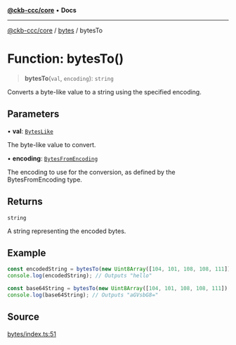 [**@ckb-ccc/core**](README.md) • **Docs**

***

[@ckb-ccc/core](README.md) / [bytes](bytes.md) / bytesTo

# Function: bytesTo()

> **bytesTo**(`val`, `encoding`): `string`

Converts a byte-like value to a string using the specified encoding.

## Parameters

• **val**: [`BytesLike`](bytes.Type.BytesLike.md)

The byte-like value to convert.

• **encoding**: [`BytesFromEncoding`](bytes.advanced.Type.BytesFromEncoding.md)

The encoding to use for the conversion, as defined by the BytesFromEncoding type.

## Returns

`string`

A string representing the encoded bytes.

## Example

```typescript
const encodedString = bytesTo(new Uint8Array([104, 101, 108, 108, 111]), "utf8");
console.log(encodedString); // Outputs "hello"

const base64String = bytesTo(new Uint8Array([104, 101, 108, 108, 111]), "base64");
console.log(base64String); // Outputs "aGVsbG8="
```

## Source

[bytes/index.ts:51](https://github.com/SpectreMercury/ccc/blob/1b34760fdeb60ebebc0a7e641c12ef11dff1e7d0/packages/core/src/bytes/index.ts#L51)
